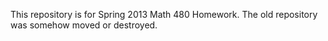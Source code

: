 This repository is for Spring 2013 Math 480 Homework. The old repository was somehow moved or destroyed. 